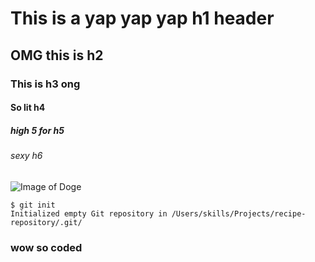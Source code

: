 # This is a yap yap yap h1 header
## OMG this is h2
### This is h3 ong
#### So lit h4
##### high 5 for h5
###### sexy h6

![Image of Doge](https://media-cldnry.s-nbcnews.com/image/upload/newscms/2021_23/3481186/210608-doge-nft-2x1-cs.jpg)

```
$ git init
Initialized empty Git repository in /Users/skills/Projects/recipe-repository/.git/
```

### wow so coded

